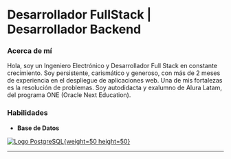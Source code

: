 # Desarrollador FullStack | Desarrollador Backend

### Acerca de mí

Hola, soy un Ingeniero Electrónico y Desarrollador Full Stack en constante crecimiento. Soy persistente, carismático y generoso, con más de 2 meses de experiencia en el despliegue de aplicaciones web. Una de mis fortalezas es la resolución de problemas. Soy autodidacta y exalumno de Alura Latam, del programa ONE (Oracle Next Education).

### Habilidades

* **Base de Datos**

[![Logo PostgreSQL](https://www.postgresql.org/media/img/about/press/elephant.png){weight=50 height=50}](https://www.postgresql.org/)




-----------------------------------------------------------------------


<!--
**fernalp/fernalp** is a ✨ _special_ ✨ repository because its `README.md` (this file) appears on your GitHub profile.

Here are some ideas to get you started:

- 🔭 I’m currently working on ...
- 🌱 I’m currently learning ...
- 👯 I’m looking to collaborate on ...
- 🤔 I’m looking for help with ...
- 💬 Ask me about ...
- 📫 How to reach me: ...
- 😄 Pronouns: ...
- ⚡ Fun fact: ...
-->
